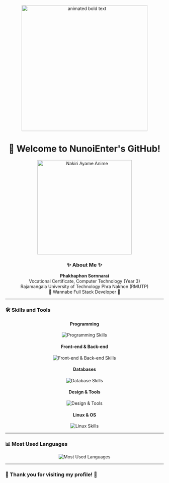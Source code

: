 <div align="center">
  <img src="https://media1.tenor.com/m/zRLgoJ03JFwAAAAC/nakiri-ayame-vtuber.gif" alt="animated bold text" width="400"/>

  <h1>👋 Welcome to NunoiEnter's GitHub!</h1>
  <img src="https://media1.tenor.com/m/MYdP5I67ATkAAAAd/ayame.gif" alt="Nakiri Ayame Anime" width="300"/>
  
  <h3>✨ About Me ✨</h3>
  <p>
    <b>Phakhaphon Sornnarai</b><br>
    Vocational Certificate, Computer Technology (Year 3)<br>
    Rajamangala University of Technology Phra Nakhon (RMUTP)<br>
    🎯 Wannabe Full Stack Developer 🎯
  </p>
</div>

---

### 🛠️ Skills and Tools
<div align="center">

#### **Programming**
<img src="https://skillicons.dev/icons?i=python,java,cpp,javascript" alt="Programming Skills" />

#### **Front-end & Back-end**
<img src="https://skillicons.dev/icons?i=html,css,react,tailwind,svelte,vite,nodejs,php,firebase" alt="Front-end & Back-end Skills" />

#### **Databases**
<img src="https://skillicons.dev/icons?i=mysql,mariadb" alt="Database Skills" />

#### **Design & Tools**
<img src="https://skillicons.dev/icons?i=figma,photoshop,premiere,aftereffects,aegisub" alt="Design & Tools" />

#### **Linux & OS**
<img src="https://skillicons.dev/icons?i=archlinux,linux,ubuntu,debian" alt="Linux Skills" />

</div>

---

### 📊 Most Used Languages
<div align="center">
  <img src="https://github-readme-stats.vercel.app/api/top-langs/?username=NunoiEnter&layout=compact&theme=radical" alt="Most Used Languages" />
</div>

---

### 🌟 Thank you for visiting my profile! 🌟
